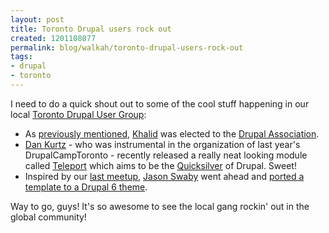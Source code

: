 ```yaml
--- 
layout: post
title: Toronto Drupal users rock out
created: 1201108077
permalink: blog/walkah/toronto-drupal-users-rock-out
tags: 
- drupal
- toronto
---
```

<p>I need to do a quick shout out to some of the cool stuff happening in our local <a href="http://groups.drupal.org/toronto">Toronto Drupal User Group</a>:</p>
<ul>
<li>As <a href="http://walkah.net/blog/walkah/drupal-association-2008-elections">previously mentioned</a>, <a href="http://2bits.com/">Khalid</a> was elected to the <a href="http://association.drupal.org/">Drupal Association</a>.</li>
<li><a href="http://drupal.org/user/23398">Dan Kurtz</a> - who was instrumental in the organization of last year's DrupalCampToronto - recently released a really neat looking module called <a href="http://drupal.org/project/teleport">Teleport</a> which aims to be the <a href="http://docs.blacktree.com/quicksilver/what_is_quicksilver">Quicksilver</a> of Drupal. Sweet!</li>
<li>Inspired by our <a href="http://groups.drupal.org/node/8006">last meetup</a>, <a href="http://drupal.org/user/39343">Jason Swaby</a> went ahead and <a href="http://groups.drupal.org/node/8367">ported a template to a Drupal 6 theme</a>.</li>
</ul>
<p>Way to go, guys! It's so awesome to see the local gang rockin' out in the global community!</p>

